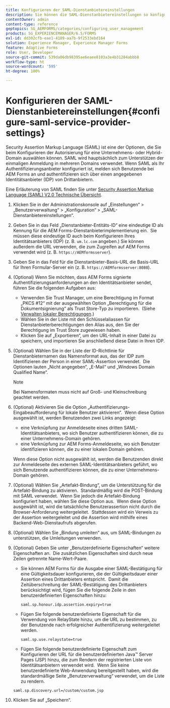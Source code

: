 ```yaml
---
title: Konfigurieren der SAML-Dienstanbietereinstellungen
description: Sie können die SAML-Dienstanbietereinstellungen so konfigurieren, dass sich Benutzende bei AEM Forms über einen angegebenen externen Identitätsanbieter (Identity Provider, IDP) anmelden und authentifizieren können.
contentOwner: admin
content-type: reference
geptopics: SG_AEMFORMS/categories/configuring_user_management
products: SG_EXPERIENCEMANAGER/6.5/FORMS
exl-id: dd302cfb-eae1-4189-aa7b-9f2533ebd164
solution: Experience Manager, Experience Manager Forms
feature: Adaptive Forms
role: User, Developer
source-git-commit: 539da06db98395ae6eaee8103a3e4b31204abbb8
workflow-type: ht
source-wordcount: '595'
ht-degree: 100%

---
```


# Konfigurieren der SAML-Dienstanbietereinstellungen{#configure-saml-service-provider-settings}

Security Assertion Markup Language (SAML) ist eine der Optionen, die Sie beim Konfigurieren der Autorisierung für eine Unternehmens- oder Hybrid-Domain auswählen können. SAML wird hauptsächlich zum Unterstützen der einmaligen Anmeldung in mehreren Domains verwendet. Wenn SAML als Ihr Authentifizierungsanbieter konfiguriert ist, melden sich Benutzende bei AEM Forms an und authentifizieren sich über einen angegebenen Identitätsanbieter (IDP) von Drittanbietern.

Eine Erläuterung von SAML finden Sie unter [Security Assertion Markup Language (SAML) V2.0 Technische Übersicht](https://docs.oasis-open.org/security/saml/Post2.0/sstc-saml-tech-overview-2.0.html).

1. Klicken Sie in der Administrationskonsole auf „Einstellungen“ > „Benutzerverwaltung“ > „Konfiguration“ > „SAML-Dienstanbietereinstellungen“.
1. Geben Sie in das Feld „Dienstanbieter-Entitäts-ID“ eine eindeutige ID als Kennung für die AEM Forms-Dienstanbieterimplementierung ein.  Sie müssen diese eindeutige ID auch beim Konfigurieren Ihres Identitätsanbieters (IDP) (z. B. `um.lc.com` angeben.) Sie können außerdem die URL verwenden, die zum Zugreifen auf AEM Forms verwendet wird (z. B. `https://AEMformsserver`).
1. Geben Sie in das Feld für die Dienstanbieter-Basis-URL die Basis-URL für Ihren Formular-Server ein (z. B. `https://AEMformsserver:8080`).
1. (Optional) Wenn Sie möchten, dass AEM Forms signierte Authentifizierungsanforderungen an den Identitätsanbieter sendet, führen Sie die folgenden Aufgaben aus:

   * Verwenden Sie Trust Manager, um eine Berechtigung im Format „PKCS #12“ mit der ausgewählten Option „Berechtigung für die Dokumentsignierung“ als Trust Store-Typ zu importieren.  (Siehe [Verwalten lokaler Berechtigungen](/help/forms/using/admin-help/local-credentials.md#managing-local-credentials).)
   * Wählen Sie in der Liste mit den Schlüsselaliassen für Dienstanbieterberechtigungen den Alias aus, den Sie der Berechtigung im Trust Store zugewiesen haben.
   * Klicken Sie auf „Exportieren“, um den URL-Inhalt in einer Datei zu speichern, und importieren Sie anschließend diese Datei in Ihren IDP.

1. (Optional) Wählen Sie in der Liste der ID-Richtlinie für Dienstanbieternamen das Namensformat aus, das der IDP zum Identifizieren der Person in einer SAML-Assertion verwendet.  Die Optionen lauten „Nicht angegeben“, „E-Mail“ und „Windows Domain Qualified Name“.

   >[!NOTE]
   >
   >Bei Namensformaten muss nicht auf Groß- und Kleinschreibung geachtet werden.

1. (Optional) Aktivieren Sie die Option „Authentifizierungs-Eingabeaufforderung für lokale Benutzer aktivieren“.  Wenn diese Option ausgewählt ist, werden Benutzenden zwei Links angezeigt:

   * eine Verknüpfung zur Anmeldeseite eines dritten SAML-Identitätsanbieters, wo sich Benutzer authentifizieren können, die zu einer Unternehmens-Domain gehören.
   * eine Verknüpfung zur AEM Forms-Anmeldeseite, wo sich Benutzer identifizieren können, die zu einer lokalen Domain gehören.

   Wenn diese Option nicht ausgewählt ist, werden die Benutzenden direkt zur Anmeldeseite des externen SAML-Identitätsanbieters geführt, wo sich Benutzende authentifizieren können, die zu einer Unternehmens-Domain gehören.

1. (Optional) Wählen Sie „Artefakt-Bindung“, um die Unterstützung für die Artefakt-Bindung zu aktivieren.  Standardmäßig wird die POST-Bindung mit SAML verwendet.  Wenn Sie jedoch die Artefakt-Bindung konfiguriert haben, wählen Sie diese Option aus.  Wenn diese Option ausgewählt ist, wird die tatsächliche Benutzerassertion nicht durch die Browser-Anforderung weitergeleitet.  Stattdessen wird ein Verweis zu der Assertion weitergeleitet und die Assertion wird mithilfe eines Backend-Web-Dienstaufrufs abgerufen.
1. (Optional) Wählen Sie „Bindung umleiten“ aus, um SAML-Bindungen zu unterstützen, die Umleitungen verwenden.
1. (Optional) Geben Sie unter „Benutzerdefinierte Eigenschaften“ weitere Eigenschaften an.  Die zusätzlichen Eigenschaften sind durch neue Zeilen getrennte Name-Wert-Paare.

   * Sie können AEM Forms für die Ausgabe einer SAML-Bestätigung für eine Gültigkeitsdauer konfigurieren, die der Gültigkeitsdauer einer Assertion eines Drittanbieters entspricht.  Damit die Zeitüberschreitung der SAML-Bestätigung des Drittanbieters berücksichtigt wird, fügen Sie die folgende Zeile in den benutzerdefinierten Eigenschaften hinzu:

     `saml.sp.honour.idp.assertion.expiry=true`

   * Fügen Sie folgende benutzerdefinierte Eigenschaft für die Verwendung von RelayState hinzu, um die URL zu bestimmen, zu der Benutzende nach erfolgreicher Authentifizierung weitergeleitet werden.

     `saml.sp.use.relaystate=true`

   * Fügen Sie folgende benutzerdefinierte Eigenschaft zum Konfigurieren der URL für die benutzerdefinierten Java™ Server Pages (JSP) hinzu, die zum Rendern der registrierten Liste von Identitätsanbietern verwendet wird.  Wenn Sie keine benutzerdefinierte Web-Anwendung bereitgestellt haben, wird die standardmäßige Seite „Benutzerverwaltung“ verwendet, um die Liste zu rendern.

   `saml.sp.discovery.url=/custom/custom.jsp`

1. Klicken Sie auf „Speichern“.
